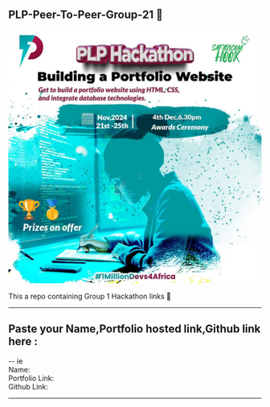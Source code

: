 ## PLP-Peer-To-Peer-Group-21 :rocket: <br>

![Hackathon Image](assets/Hackathon-Poster.jpg)


This a repo containing Group 1 Hackathon links :tada:

----
## Paste your Name,Portfolio hosted  link,Github link here :
--
ie<br>
Name:<br>
Portfolio Link:<br>
Github Link:<br>

----
